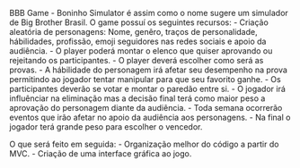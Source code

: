 BBB Game - Boninho Simulator é assim como o nome sugere um simulador de Big Brother Brasil.
O game possuí os seguintes recursos:
    - Criação aleatória de personagens: Nome, genêro, traços de personalidade, hábilidades, profissão, emoji
    seguidores nas redes sociais e apoio da audiência.
    - O player poderá montar o elenco que quiser aprovando ou rejeitando os participantes.
    - O player deverá escolher como será as provas.
    - A hábilidade do personagem irá afetar seu desempenho na prova permitindo ao jogador tentar manipular
    para que seu favorito ganhe.
    - Os participantes deverão se votar e montar o paredão entre si.
    - O jogador irá influênciar na eliminação mas a decisão final terá como maior peso a aprovação do personagem
    diante da audiência.
    - Toda semana ocorrerão eventos que irão afetar no apoio da audiência aos personagens.
    - Na final o jogador terá grande peso para escolher o vencedor.
    
O que será feito em seguida:
    - Organização melhor do código a partir do MVC.
    - Criação de uma interface gráfica ao jogo.